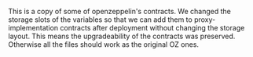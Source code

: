 This is a copy of some of openzeppelin's contracts.
We changed the storage slots of the variables so that we can add them to proxy-implementation contracts after deployment without changing
the storage layout. This means the upgradeability of the contracts was preserved. 
Otherwise all the files should work as the original OZ ones. 